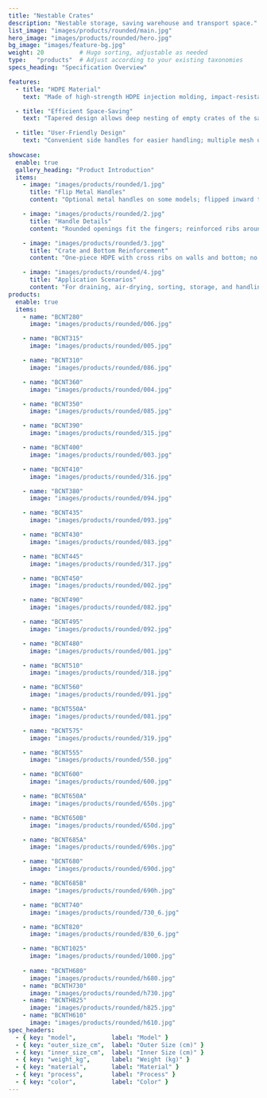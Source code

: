 ```yaml
---
title: "Nestable Crates"
description: "Nestable storage, saving warehouse and transport space."
list_image: "images/products/rounded/main.jpg"
hero_image: "images/products/rounded/hero.jpg"
bg_image: "images/feature-bg.jpg"
weight: 20          # Hugo sorting, adjustable as needed
type:   "products"  # Adjust according to your existing taxonomies
specs_heading: "Specification Overview"

features:
  - title: "HDPE Material"
    text: "Made of high-strength HDPE injection molding, impact-resistant, cold-resistant, and durable."

  - title: "Efficient Space-Saving"
    text: "Tapered design allows deep nesting of empty crates of the same model, reducing storage and transport costs."

  - title: "User-Friendly Design"
    text: "Convenient side handles for easier handling; multiple mesh densities available for ventilation and load-bearing."
    
showcase:
  enable: true
  gallery_heading: "Product Introduction"
  items:
    - image: "images/products/rounded/1.jpg"
      title: "Flip Metal Handles"
      content: "Optional metal handles on some models; flipped inward they form a stacking base, flipped outward they facilitate carrying and positioning."

    - image: "images/products/rounded/2.jpg"
      title: "Handle Details"
      content: "Rounded openings fit the fingers; reinforced ribs around disperse stress, preventing slips even with wet hands."

    - image: "images/products/rounded/3.jpg"
      title: "Crate and Bottom Reinforcement"
      content: "One-piece HDPE with cross ribs on walls and bottom; no bulging under load, drop- and impact-resistant."

    - image: "images/products/rounded/4.jpg"
      title: "Application Scenarios"
      content: "For draining, air-drying, sorting, storage, and handling. Compatible with carts/shelves for higher efficiency."
products:
  enable: true
  items:
    - name: "BCNT280"
      image: "images/products/rounded/006.jpg"

    - name: "BCNT315"
      image: "images/products/rounded/005.jpg"

    - name: "BCNT310"
      image: "images/products/rounded/086.jpg"

    - name: "BCNT360"
      image: "images/products/rounded/004.jpg"

    - name: "BCNT350"
      image: "images/products/rounded/085.jpg"

    - name: "BCNT390"
      image: "images/products/rounded/315.jpg"

    - name: "BCNT400"
      image: "images/products/rounded/003.jpg"

    - name: "BCNT410"
      image: "images/products/rounded/316.jpg"

    - name: "BCNT380"
      image: "images/products/rounded/094.jpg"

    - name: "BCNT435"
      image: "images/products/rounded/093.jpg"

    - name: "BCNT430"
      image: "images/products/rounded/083.jpg"

    - name: "BCNT445"
      image: "images/products/rounded/317.jpg"

    - name: "BCNT450"
      image: "images/products/rounded/002.jpg"

    - name: "BCNT490"
      image: "images/products/rounded/082.jpg"

    - name: "BCNT495"
      image: "images/products/rounded/092.jpg"

    - name: "BCNT480"
      image: "images/products/rounded/001.jpg"

    - name: "BCNT510"
      image: "images/products/rounded/318.jpg"

    - name: "BCNT560"
      image: "images/products/rounded/091.jpg"

    - name: "BCNT550A"
      image: "images/products/rounded/081.jpg"

    - name: "BCNT575"
      image: "images/products/rounded/319.jpg"

    - name: "BCNT555"
      image: "images/products/rounded/550.jpg"

    - name: "BCNT600"
      image: "images/products/rounded/600.jpg"

    - name: "BCNT650A"
      image: "images/products/rounded/650s.jpg"

    - name: "BCNT650B"
      image: "images/products/rounded/650d.jpg"

    - name: "BCNT685A"
      image: "images/products/rounded/690s.jpg"

    - name: "BCNT680"
      image: "images/products/rounded/690d.jpg"

    - name: "BCNT685B"
      image: "images/products/rounded/690h.jpg"

    - name: "BCNT740"
      image: "images/products/rounded/730_6.jpg"

    - name: "BCNT820"
      image: "images/products/rounded/830_6.jpg"

    - name: "BCNT1025"
      image: "images/products/rounded/1000.jpg"
    
    - name: "BCNTH680"
      image: "images/products/rounded/h680.jpg"
    - name: "BCNTH730"
      image: "images/products/rounded/h730.jpg"
    - name: "BCNTH825"
      image: "images/products/rounded/h825.jpg"
    - name: "BCNTH610"
      image: "images/products/rounded/h610.jpg"      
spec_headers: 
  - { key: "model",          label: "Model" }
  - { key: "outer_size_cm",  label: "Outer Size (cm)" }   
  - { key: "inner_size_cm",  label: "Inner Size (cm)" }   
  - { key: "weight_kg",      label: "Weight (kg)" }
  - { key: "material",       label: "Material" }
  - { key: "process",        label: "Process" }
  - { key: "color",          label: "Color" }
---
```

